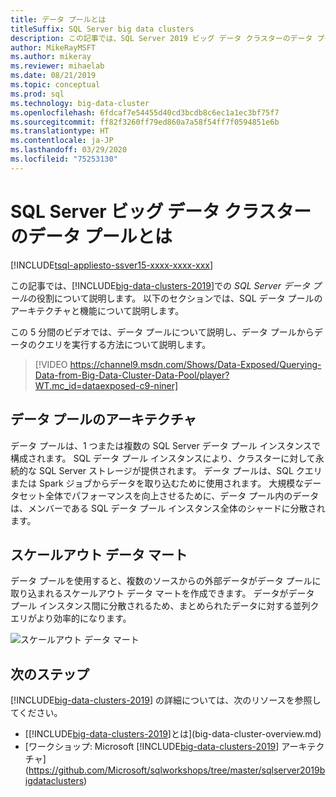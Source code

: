 ```yaml
---
title: データ プールとは
titleSuffix: SQL Server big data clusters
description: この記事では、SQL Server 2019 ビッグ データ クラスターのデータ プールについて説明します。
author: MikeRayMSFT
ms.author: mikeray
ms.reviewer: mihaelab
ms.date: 08/21/2019
ms.topic: conceptual
ms.prod: sql
ms.technology: big-data-cluster
ms.openlocfilehash: 6fdcaf7e54455d40cd3bcdb8c6ec1a1ec3bf75f7
ms.sourcegitcommit: ff82f3260ff79ed860a7a58f54ff7f0594851e6b
ms.translationtype: HT
ms.contentlocale: ja-JP
ms.lasthandoff: 03/29/2020
ms.locfileid: "75253130"
---
```

# <a name="what-are-data-pools-in-a-sql-server-big-data-cluster"></a>SQL Server ビッグ データ クラスターのデータ プールとは

[!INCLUDE[tsql-appliesto-ssver15-xxxx-xxxx-xxx](../includes/tsql-appliesto-ssver15-xxxx-xxxx-xxx.md)]

この記事では、[!INCLUDE[big-data-clusters-2019](../includes/ssbigdataclusters-ver15.md)]での *SQL Server データ プール*の役割について説明します。 以下のセクションでは、SQL データ プールのアーキテクチャと機能について説明します。

この 5 分間のビデオでは、データ プールについて説明し、データ プールからデータのクエリを実行する方法について説明します。

> [!VIDEO https://channel9.msdn.com/Shows/Data-Exposed/Querying-Data-from-Big-Data-Cluster-Data-Pool/player?WT.mc_id=dataexposed-c9-niner]

## <a name="data-pool-architecture"></a>データ プールのアーキテクチャ

データ プールは、1 つまたは複数の SQL Server データ プール インスタンスで構成されます。 SQL データ プール インスタンスにより、クラスターに対して永続的な SQL Server ストレージが提供されます。 データ プールは、SQL クエリまたは Spark ジョブからデータを取り込むために使用されます。 大規模なデータセット全体でパフォーマンスを向上させるために、データ プール内のデータは、メンバーである SQL データ プール インスタンス全体のシャードに分散されます。

## <a name="scale-out-data-marts"></a>スケールアウト データ マート

データ プールを使用すると、複数のソースからの外部データがデータ プールに取り込まれるスケールアウト データ マートを作成できます。 データがデータ プール インスタンス間に分散されるため、まとめられたデータに対する並列クエリがより効率的になります。

![スケールアウト データ マート](media/concept-data-pool/data-virtualization-improvements.png)

## <a name="next-steps"></a>次のステップ

[!INCLUDE[big-data-clusters-2019](../includes/ssbigdataclusters-ss-nover.md)] の詳細については、次のリソースを参照してください。

- [[!INCLUDE[big-data-clusters-2019](../includes/ssbigdataclusters-ver15.md)]とは](big-data-cluster-overview.md)
- [ワークショップ: Microsoft [!INCLUDE[big-data-clusters-2019](../includes/ssbigdataclusters-ss-nover.md)] アーキテクチャ](https://github.com/Microsoft/sqlworkshops/tree/master/sqlserver2019bigdataclusters)
